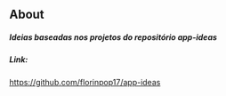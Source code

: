 <h2>About</h2>

<h5>Ideias baseadas nos projetos do repositório app-ideas</h5>

<h5>Link: </h5>

https://github.com/florinpop17/app-ideas